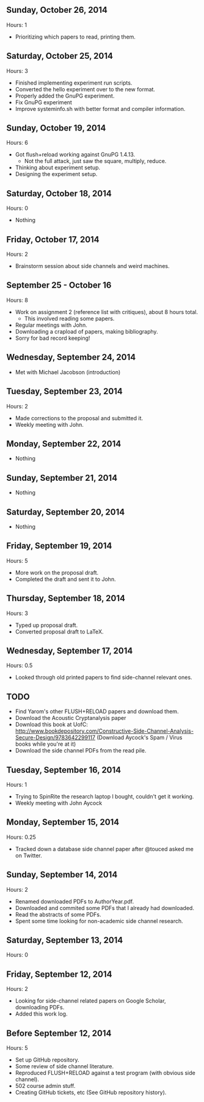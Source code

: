 Sunday, October 26, 2014
---------------------------------

Hours: 1

- Prioritizing which papers to read, printing them.

Saturday, October 25, 2014
---------------------------------

Hours: 3

- Finished implementing experiment run scripts.
- Converted the hello experiment over to the new format.
- Properly added the GnuPG experiment.
- Fix GnuPG experiment
- Improve systeminfo.sh with better format and compiler information.

Sunday, October 19, 2014
---------------------------------

Hours: 6

- Got flush+reload working against GnuPG 1.4.13.
    - Not the full attack, just saw the square, multiply, reduce.
- Thinking about experiment setup.
- Designing the experiment setup.

Saturday, October 18, 2014
---------------------------------

Hours: 0

- Nothing

Friday, October 17, 2014
---------------------------------

Hours: 2

- Brainstorm session about side channels and weird machines.

September 25 - October 16
--------------------------

Hours: 8

- Work on assignment 2 (reference list with critiques), about 8 hours total.
    - This involved reading some papers.
- Regular meetings with John.
- Downloading a crapload of papers, making bibliography.
- Sorry for bad record keeping!

Wednesday, September 24, 2014
---------------------------------

- Met with Michael Jacobson (introduction)

Tuesday, September 23, 2014
---------------------------------

Hours: 2

- Made corrections to the proposal and submitted it.
- Weekly meeting with John.

Monday, September 22, 2014
---------------------------------

- Nothing

Sunday, September 21, 2014
---------------------------------

- Nothing

Saturday, September 20, 2014
---------------------------------

- Nothing

Friday, September 19, 2014
---------------------------------

Hours: 5

- More work on the proposal draft.
- Completed the draft and sent it to John.

Thursday, September 18, 2014
---------------------------------

Hours: 3

- Typed up proposal draft.
- Converted proposal draft to LaTeX.

Wednesday, September 17, 2014
---------------------------------

Hours: 0.5

- Looked through old printed papers to find side-channel relevant ones.

TODO
-----

* Find Yarom's other FLUSH+RELOAD papers and download them.
* Download the Acoustic Cryptanalysis paper
* Download this book at UofC:
    http://www.bookdepository.com/Constructive-Side-Channel-Analysis-Secure-Design/9783642299117
  (Download Aycock's Spam / Virus books while you're at it)
* Download the side channel PDFs from the read pile.

Tuesday, September 16, 2014
---------------------------------

Hours: 1

- Trying to SpinRite the research laptop I bought, couldn't get it working.
- Weekly meeting with John Aycock

Monday, September 15, 2014
---------------------------------

Hours: 0.25

- Tracked down a database side channel paper after @touced asked me on
  Twitter.


Sunday, September 14, 2014
---------------------------------

Hours: 2

- Renamed downloaded PDFs to AuthorYear.pdf.
- Downloaded and commited some PDFs that I already had downloaded.
- Read the abstracts of some PDFs.
- Spent some time looking for non-academic side channel research.

Saturday, September 13, 2014
---------------------------------

Hours: 0

Friday, September 12, 2014
---------------------------------

Hours: 2

- Looking for side-channel related papers on Google Scholar, downloading PDFs.
- Added this work log.

Before September 12, 2014
--------------------------

Hours: 5

- Set up GitHub repository.
- Some review of side channel literature.
- Reproduced FLUSH+RELOAD against a test program (with obvious side channel).
- 502 course admin stuff.
- Creating GitHub tickets, etc (See GitHub repository history).
